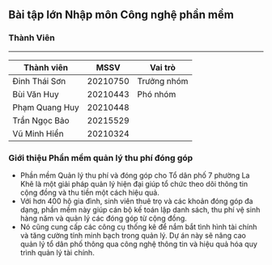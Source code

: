 ## Bài tập lớn Nhập môn Công nghệ phần mềm

### Thành Viên
---
| Thành viên     | MSSV     | Vai trò     |
| -------------- | -------- | ----------- |
| Đinh Thái Sơn  | 20210750 | Trưởng nhóm | 
| Bùi Văn Huy    | 20210443 | Phó nhóm    |
| Phạm Quang Huy | 20210448 |             |
| Trần Ngọc Bảo  | 20215529 |             |
| Vũ Minh Hiển   | 20210324 |             |

### Giới thiệu Phần mềm quản lý thu phí đóng góp


- Phần mềm Quản lý thu phí và đóng góp cho Tổ dân phố 7 phường La Khê là một giải pháp quản lý hiện đại giúp tổ chức theo dõi thông tin cộng đồng và thu tiền một cách hiệu quả.
- Với hơn 400 hộ gia đình, sinh viên thuê trọ và các khoản đóng góp đa dạng, phần mềm này giúp cán bộ kế toán lập danh sách, thu phí vệ sinh hàng năm và quản lý các đóng góp từ cộng đồng. 
- Nó cũng cung cấp các công cụ thống kê để nắm bắt tình hình tài chính và tăng cường tính minh bạch trong quản lý. Dự án này sẽ nâng cao quản lý tổ dân phố thông qua công nghệ thông tin và hiệu quả hóa quy trình quản lý tài chính.
